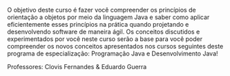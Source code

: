 O objetivo deste curso é fazer você compreender os princípios de orientação a objetos por meio da linguagem Java e saber como aplicar eficientemente esses princípios na prática quando projetando e desenvolvendo software de maneira ágil. Os conceitos discutidos e experimentados por você neste curso serão a base para você poder compreender os novos conceitos apresentados nos cursos seguintes deste programa de especialização: Programação Java e Desenvolvimento Java!

Professores: Clovis Fernandes & Eduardo Guerra